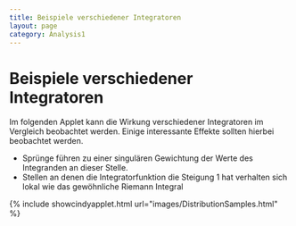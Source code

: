 ```yaml
---
title: Beispiele verschiedener Integratoren
layout: page
category: Analysis1
---
```


# Beispiele verschiedener Integratoren

Im folgenden Applet kann die Wirkung verschiedener Integratoren im
Vergleich beobachtet werden. Einige interessante Effekte sollten hierbei beobachtet werden.

   * Sprünge führen zu einer singulären Gewichtung der Werte des Integranden an dieser Stelle.
   * Stellen an denen die Integratorfunktion die Steigung 1 hat verhalten sich lokal wie das gewöhnliche Riemann Integral



{% include showcindyapplet.html url="images/DistributionSamples.html" %}

